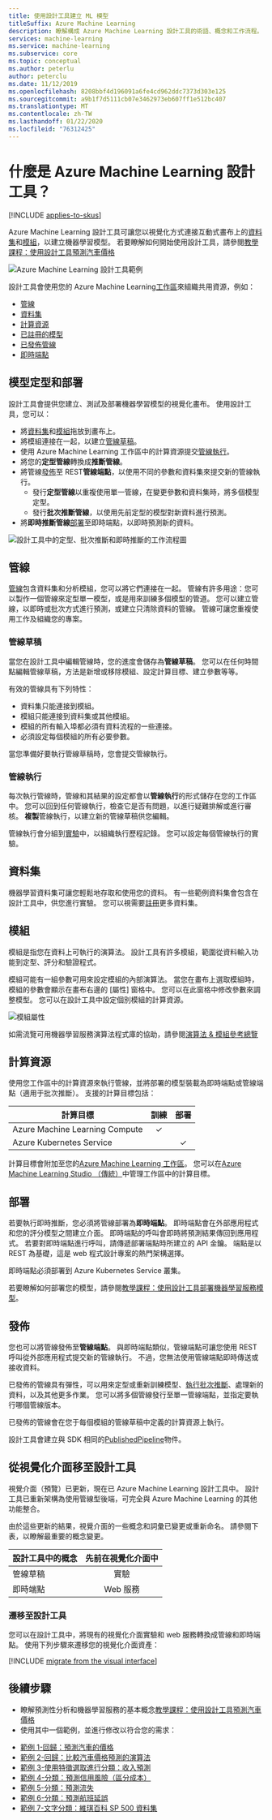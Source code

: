 ```yaml
---
title: 使用設計工具建立 ML 模型
titleSuffix: Azure Machine Learning
description: 瞭解構成 Azure Machine Learning 設計工具的術語、概念和工作流程。
services: machine-learning
ms.service: machine-learning
ms.subservice: core
ms.topic: conceptual
ms.author: peterlu
author: peterclu
ms.date: 11/12/2019
ms.openlocfilehash: 8208bbf4d196091a6fe4cd962ddc7373d303e125
ms.sourcegitcommit: a9b1f7d5111cb07e3462973eb607ff1e512bc407
ms.translationtype: MT
ms.contentlocale: zh-TW
ms.lasthandoff: 01/22/2020
ms.locfileid: "76312425"
---
```

# <a name="what-is-azure-machine-learning-designer"></a>什麼是 Azure Machine Learning 設計工具？ 
[!INCLUDE [applies-to-skus](../../includes/aml-applies-to-enterprise-sku.md)]

Azure Machine Learning 設計工具可讓您以視覺化方式連接互動式畫布上的[資料集](#datasets)和[模組](#module)，以建立機器學習模型。 若要瞭解如何開始使用設計工具，請參閱[教學課程：使用設計工具預測汽車價格](tutorial-designer-automobile-price-train-score.md)

![Azure Machine Learning 設計工具範例](./media/concept-designer/designer-drag-and-drop.gif)

設計工具會使用您的 Azure Machine Learning[工作區](concept-workspace.md)來組織共用資源，例如：

+ [管線](#pipeline)
+ [資料集](#datasets)
+ [計算資源](#compute)
+ [已註冊的模型](concept-azure-machine-learning-architecture.md#models)
+ [已發佈管線](#publish)
+ [即時端點](#deploy)

## <a name="model-training-and-deployment"></a>模型定型和部署

設計工具會提供您建立、測試及部署機器學習模型的視覺化畫布。 使用設計工具，您可以：

+ 將[資料集](#datasets)和[模組](#module)拖放到畫布上。
+ 將模組連接在一起，以建立[管線草稿](#pipeline-draft)。
+ 使用 Azure Machine Learning 工作區中的計算資源提交[管線執行](#pipeline-run)。
+ 將您的**定型管線**轉換成**推斷管線**。
+ 將管線[發佈](#publish)至 REST**管線端點**，以使用不同的參數和資料集來提交新的管線執行。
    + 發行**定型管線**以重複使用單一管線，在變更參數和資料集時，將多個模型定型。
    + 發行**批次推斷管線**，以使用先前定型的模型對新資料進行預測。
+ 將**即時推斷管線**[部署](#deploy)至即時端點，以即時預測新的資料。

![設計工具中的定型、批次推斷和即時推斷的工作流程圖](./media/concept-designer/designer-workflow-diagram.png)

## <a name="pipeline"></a>管線

[管線](concept-azure-machine-learning-architecture.md#ml-pipelines)包含資料集和分析模組，您可以將它們連接在一起。 管線有許多用途：您可以製作一個管線來定型單一模型，或是用來訓練多個模型的管道。 您可以建立管線，以即時或批次方式進行預測，或建立只清除資料的管線。 管線可讓您重複使用工作及組織您的專案。

### <a name="pipeline-draft"></a>管線草稿

當您在設計工具中編輯管線時，您的進度會儲存為**管線草稿**。 您可以在任何時間點編輯管線草稿，方法是新增或移除模組、設定計算目標、建立參數等等。

有效的管線具有下列特性：

* 資料集只能連接到模組。
* 模組只能連接到資料集或其他模組。
* 模組的所有輸入埠都必須有資料流程的一些連接。
* 必須設定每個模組的所有必要參數。

當您準備好要執行管線草稿時，您會提交管線執行。

### <a name="pipeline-run"></a>管線執行

每次執行管線時，管線和其結果的設定都會以**管線執行**的形式儲存在您的工作區中。 您可以回到任何管線執行，檢查它是否有問題，以進行疑難排解或進行審核。 **複製**管線執行，以建立新的管線草稿供您編輯。

管線執行會分組到[實驗](concept-azure-machine-learning-architecture.md#experiments)中，以組織執行歷程記錄。 您可以設定每個管線執行的實驗。 

## <a name="datasets"></a>資料集

機器學習資料集可讓您輕鬆地存取和使用您的資料。 有一些範例資料集會包含在設計工具中，供您進行實驗。 您可以視需要[註冊](how-to-create-register-datasets.md)更多資料集。

## <a name="module"></a>模組

模組是指您在資料上可執行的演算法。 設計工具有許多模組，範圍從資料輸入功能到定型、評分和驗證程式。

模組可能有一組參數可用來設定模組的內部演算法。 當您在畫布上選取模組時，模組的參數會顯示在畫布右邊的 [屬性] 窗格中。 您可以在此窗格中修改參數來調整模型。 您可以在設計工具中設定個別模組的計算資源。 

![模組屬性](./media/concept-designer/properties.png)

如需流覽可用機器學習服務演算法程式庫的協助，請參閱[演算法 & 模組參考總覽](algorithm-module-reference/module-reference.md)

## <a name="compute"></a>計算資源

使用您工作區中的計算資源來執行管線，並將部署的模型裝載為即時端點或管線端點（適用于批次推斷）。 支援的計算目標包括：

| 計算目標 | 訓練 | 部署 |
| ---- |:----:|:----:|
| Azure Machine Learning Compute | ✓ | |
| Azure Kubernetes Service | | ✓ |

計算目標會附加至您的[Azure Machine Learning 工作區](concept-workspace.md)。 您可以在[Azure Machine Learning Studio （傳統）](https://ml.azure.com)中管理工作區中的計算目標。

## <a name="deploy"></a>部署

若要執行即時推斷，您必須將管線部署為**即時端點**。 即時端點會在外部應用程式和您的評分模型之間建立介面。 即時端點的呼叫會即時將預測結果傳回到應用程式。 若要對即時端點進行呼叫，請傳遞部署端點時所建立的 API 金鑰。 端點是以 REST 為基礎，這是 web 程式設計專案的熱門架構選擇。

即時端點必須部署到 Azure Kubernetes Service 叢集。

若要瞭解如何部署您的模型，請參閱[教學課程：使用設計工具部署機器學習服務模型](tutorial-designer-automobile-price-deploy.md)。

## <a name="publish"></a>發佈

您也可以將管線發佈至**管線端點**。 與即時端點類似，管線端點可讓您使用 REST 呼叫從外部應用程式提交新的管線執行。 不過，您無法使用管線端點即時傳送或接收資料。

已發佈的管線具有彈性，可以用來定型或重新訓練模型、[執行批次推斷](how-to-run-batch-predictions-designer.md)、處理新的資料，以及其他更多作業。 您可以將多個管線發行至單一管線端點，並指定要執行哪個管線版本。

已發佈的管線會在您于每個模組的管線草稿中定義的計算資源上執行。

設計工具會建立與 SDK 相同的[PublishedPipeline](https://docs.microsoft.com/python/api/azureml-pipeline-core/azureml.pipeline.core.graph.publishedpipeline?view=azure-ml-py)物件。


## <a name="moving-from-the-visual-interface-to-the-designer"></a>從視覺化介面移至設計工具

視覺介面（預覽）已更新，現在已 Azure Machine Learning 設計工具中。 設計工具已重新架構為使用管線型後端，可完全與 Azure Machine Learning 的其他功能整合。 

由於這些更新的結果，視覺介面的一些概念和詞彙已變更或重新命名。 請參閱下表，以瞭解最重要的概念變更。 

| 設計工具中的概念 | 先前在視覺化介面中 |
| ---- |:----:|
| 管線草稿 | 實驗 |
| 即時端點 | Web 服務 |

### <a name="migrating-to-the-designer"></a>遷移至設計工具

您可以在設計工具中，將現有的視覺化介面實驗和 web 服務轉換成管線和即時端點。 使用下列步驟來遷移您的視覺化介面資產：

[!INCLUDE [migrate from the visual interface](../../includes/aml-vi-designer-migration.md)]


## <a name="next-steps"></a>後續步驟

* 瞭解預測性分析和機器學習服務的基本概念[教學課程：使用設計工具預測汽車價格](tutorial-designer-automobile-price-train-score.md)
* 使用其中一個範例，並進行修改以符合您的需求：

- [範例 1-回歸：預測汽車的價格](how-to-designer-sample-regression-automobile-price-basic.md)
- [範例 2-回歸：比較汽車價格預測的演算法](how-to-designer-sample-regression-automobile-price-compare-algorithms.md)
- [範例 3-使用特徵選取進行分類：收入預測](how-to-designer-sample-classification-predict-income.md)
- [範例 4-分類：預測信用風險（區分成本）](how-to-designer-sample-classification-credit-risk-cost-sensitive.md)
- [範例 5-分類：預測流失](how-to-designer-sample-classification-churn.md)
- [範例 6-分類：預測航班延誤](how-to-designer-sample-classification-flight-delay.md)
- [範例 7-文字分類：維琪百科 SP 500 資料集](how-to-designer-sample-text-classification.md)

